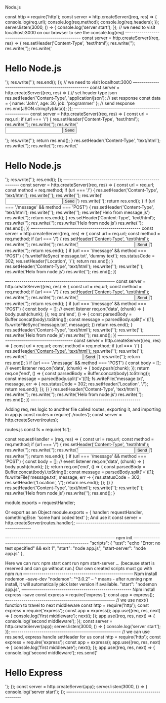 Node.js

const http = require('http');
const server = http.createServer((req, res) => {
console.log(req.url);
console.log(req.method);
console.log(req.headers);
});
server.listen(3000, () => { console.log('server start'); });
// we need to visit localhost:3000 on our browser to see the console.log(req)
—-----------------------------------------------------
const server = http.createServer((req, res) => {
res.setHeader('Content-Type', 'text/html');
res.write('<html>');
res.write('<head><title>Node.js</title></head>');
res.write('<body><h1>Hello Node.js</h1></body>');
res.write('</html>');
res.end();
});
// we need to visit localhost:3000
—-----------------------------------------------------
const server = http.createServer((req, res) => {
// set header type json
res.setHeader('Content-Type', 'application/json');
// set response
const data = {
name: 'John',
age: 30,
job: 'programmer'
};
// send response
res.end(JSON.stringify(data));
});
—-----------------------------------------------------
const server = http.createServer((req, res) => {
const url = req.url;
if (url === '/') {
res.setHeader('Content-Type', 'text/html');
res.write('<html>');
res.write('<head><title>Node.js</title></head>');
res.write('<body><form action="/message" method="POST"><input type="text" name="message"><button type="submit">Send</button></form></body>');
res.write('</html>');
return res.end();
}
res.setHeader('Content-Type', 'text/html');
res.write('<html>');
res.write('<head><title>Node.js</title></head>');
res.write('<body><h1>Hello Node.js</h1></body>');
res.write('</html>');
res.end();
});
—-----------------------------------------------------
const server = http.createServer((req, res) => {
const url = req.url;
const method = req.method;
if (url === '/') {
res.setHeader('Content-Type', 'text/html');
res.write('<html>');
res.write('<head><title>This is header</title></head>');
res.write('<body><form action="/message" method="POST"><input type="text" name="name"><button type="submit">Send</button></body>')
res.write('</html>');
return res.end();
}
if (url === '/message' && method === 'POST') {
res.setHeader('Content-Type', 'text/html');
res.write('<html>');
res.write('<head><title>This is header</title></head>');
res.write('<body>Helo from message js</body>')
res.write('</html>');
return res.end();
}
res.setHeader('Content-Type', 'text/html');
res.write('<html>');
res.write('<head><title>This is header</title></head>');
res.write('<body>Helo from node js</body>')
res.write('</html>');
res.end();
})
—-----------------------------------------------------
const server = http.createServer((req, res) => {
const url = req.url;
const method = req.method;
if (url === '/') {
res.setHeader('Content-Type', 'text/html');
res.write('<html>');
res.write('<head><title>This is header</title></head>');
res.write('<body><form action="/message" method="POST"><input type="text" name="name"><button type="submit">Send</button></body>')
res.write('</html>');
return res.end();
}
if (url === '/message' && method === 'POST') {
fs.writeFileSync('message.txt', 'dummy text');
res.statusCode = 302;
res.setHeader('Location', '/');
return res.end();
}
res.setHeader('Content-Type', 'text/html');
res.write('<html>');
res.write('<head><title>This is header</title></head>');
res.write('<body>Helo from node js</body>')
res.write('</html>');
res.end();
})

—-----------------------------------------------------
const server = http.createServer((req, res) => {
const url = req.url;
const method = req.method;
if (url === '/') {
res.setHeader('Content-Type', 'text/html');
res.write('<html>');
res.write('<head><title>This is header</title></head>');
res.write('<body><form action="/message" method="POST"><input type="text" name="name"><button type="submit">Send</button></body>')
res.write('</html>');
return res.end();
}
if (url === '/message' && method === 'POST') {
const body = [];
// event listener
req.on('data', (chunk) => {
body.push(chunk);
});
req.on('end', () => {
const parsedBody = Buffer.concat(body).toString();
const message = parsedBody.split('=')[1];
fs.writeFileSync('message.txt', message);
})
return res.end();
}
res.setHeader('Content-Type', 'text/html');
res.write('<html>');
res.write('<head><title>This is header</title></head>');
res.write('<body>Helo from node js</body>')
res.write('</html>');
res.end();
})
—-----------------------------------------------------
const server = http.createServer((req, res) => {
const url = req.url;
const method = req.method;
if (url === '/') {
res.setHeader('Content-Type', 'text/html');
res.write('<html>');
res.write('<head><title>This is header</title></head>');
res.write('<body><form action="/message" method="POST"><input type="text" name="name"><button type="submit">Send</button></body>')
res.write('</html>');
return res.end();
}
if (url === '/message' && method === 'POST') {
const body = [];
// event listener
req.on('data', (chunk) => {
body.push(chunk);
});
return req.on('end', () => {
const parsedBody = Buffer.concat(body).toString();
const message = parsedBody.split('=')[1];
fs.writeFile('message.txt', message, err => {
res.statusCode = 302;
res.setHeader('Location', '/');
return res.end();
});
})
}
res.setHeader('Content-Type', 'text/html');
res.write('<html>');
res.write('<head><title>This is header</title></head>');
res.write('<body>Helo from node js</body>')
res.write('</html>');
res.end();
})
—-----------------------------------------------------

Adding req, res logic to another file called routes, exporting it, and importing in app.js
const routes = require('./routes');
const server = http.createServer(routes);

routes.js
const fs = require('fs');

const requestHandler = (req, res) => {
const url = req.url;
const method = req.method;
if (url === '/') {
res.setHeader('Content-Type', 'text/html');
res.write('<html>');
res.write('<head><title>This is header</title></head>');
res.write('<body><form action="/message" method="POST"><input type="text" name="name"><button type="submit">Send</button></body>')
res.write('</html>');
return res.end();
}
if (url === '/message' && method === 'POST') {
const body = [];
// event listener
req.on('data', (chunk) => {
body.push(chunk);
});
return req.on('end', () => {
const parsedBody = Buffer.concat(body).toString();
const message = parsedBody.split('=')[1];
fs.writeFile('message.txt', message, err => {
res.statusCode = 302;
res.setHeader('Location', '/');
return res.end();
});
})
}
res.setHeader('Content-Type', 'text/html');
res.write('<html>');
res.write('<head><title>This is header</title></head>');
res.write('<body>Helo from node js</body>')
res.write('</html>');
res.end();
}

module.exports = requestHandler;

Or export as an Object
module.exports = {
handler: requestHandler,
somethingElse: 'some hard coded text'
};
And use it
const server = http.createServer(routes.handler);
—-----------------------------------------------------

—-----------------------------------------------------
npm init
—-----------------------------------------------------
"scripts": {
"test": "echo \"Error: no test specified\" && exit 1",
"start": "node app.js",
"start-server": "node app.js"
},

Here we can run: npm start
cant run npm start-server … (because start is reserved and can go without run.)
Our own created scripts must go with npm run
—-----------------------------------------------------
Npm install nodemon –save-dev
"nodemon": "^3.0.2" – ^ means - after running npm install, it will automatically pick later version if available.
"start": "nodemon app.js",
—-----------------------------------------------------
Npm install express –save
const express = require('express');
const app = express();
—-----------------------------------------------------
// we use next() function to travel to next middleware
const http = require('http');
const express = require('express');
const app = express();
app.use((req, res, next) => {
console.log('first middleware');
next();
});
app.use((req, res, next) => {
console.log('second middleware');
});
const server = http.createServer(app);
server.listen(3000, () => { console.log('server start'); });
—-----------------------------------------------------
// we can use res.send, express handle setHeader for us
const http = require('http');
const express = require('express');
const app = express();
app.use((req, res, next) => {
console.log('first middleware');
next();
});
app.use((req, res, next) => {
console.log('second middleware');
res.send('<h1>Hello Express</h1>');
});
const server = http.createServer(app);
server.listen(3000, () => { console.log('server start'); });
—-----------------------------------------------------
